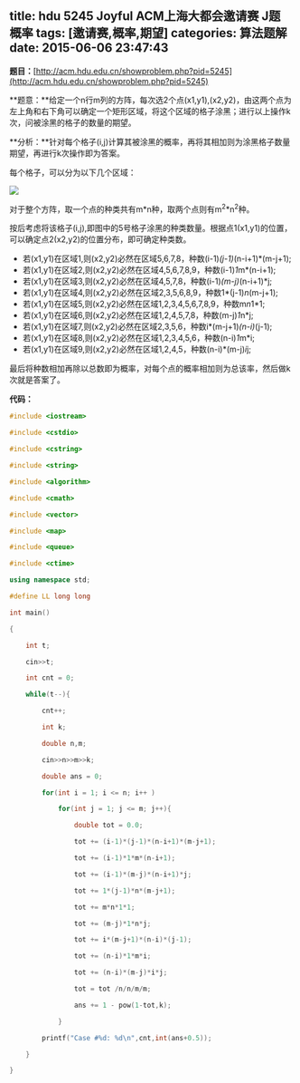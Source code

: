 title: hdu 5245 Joyful ACM上海大都会邀请赛 J题 概率
tags: [邀请赛,概率,期望]
categories: 算法题解
date: 2015-06-06 23:47:43
---

**题目：**[http://acm.hdu.edu.cn/showproblem.php?pid=5245](http://acm.hdu.edu.cn/showproblem.php?pid=5245)

<!--more-->

**题意：**给定一个n行m列的方阵，每次选2个点(x1,y1),(x2,y2)，由这两个点为左上角和右下角可以确定一个矩形区域，将这个区域的格子涂黑；进行以上操作k次，问被涂黑的格子的数量的期望。

**分析：**针对每个格子(i,j)计算其被涂黑的概率，再将其相加则为涂黑格子数量期望，再进行k次操作即为答案。

每个格子，可以分为以下几个区域：

![](http://i1.tietuku.com/c190679b1de67e2e.png)

对于整个方阵，取一个点的种类共有m*n种，取两个点则有m<sup>2</sup>*n<sup>2</sup>种。

按后考虑将该格子(i,j),即图中的5号格子涂黑的种类数量。根据点1(x1,y1)的位置，可以确定点2(x2,y2)的位置分布，即可确定种类数。

*   若(x1,y1)在区域1,则(x2,y2)必然在区域5,6,7,8，种数(i-1)*(j-1)*(n-i+1)*(m-j+1);
*   若(x1,y1)在区域2,则(x2,y2)必然在区域4,5,6,7,8,9，种数(i-1)*1*m*(n-i+1);
*   若(x1,y1)在区域3,则(x2,y2)必然在区域4,5,7,8，种数(i-1)*(m-j)*(n-i+1)*j;
*   若(x1,y1)在区域4,则(x2,y2)必然在区域2,3,5,6,8,9，种数1*(j-1)*n*(m-j+1);
*   若(x1,y1)在区域5,则(x2,y2)必然在区域1,2,3,4,5,6,7,8,9，种数m*n*1*1;
*   若(x1,y1)在区域6,则(x2,y2)必然在区域1,2,4,5,7,8，种数(m-j)*1*n*j;
*   若(x1,y1)在区域7,则(x2,y2)必然在区域2,3,5,6，种数i*(m-j+1)*(n-i)*(j-1);
*   若(x1,y1)在区域8,则(x2,y2)必然在区域1,2,3,4,5,6，种数(n-i)*1*m*i;
*   若(x1,y1)在区域9,则(x2,y2)必然在区域1,2,4,5，种数(n-i)*(m-j)*i*j;

最后将种数相加再除以总数即为概率，对每个点的概率相加则为总该率，然后做k次就是答案了。

**代码：**

```cpp
#include <iostream>

#include <cstdio>

#include <cstring>

#include <string>

#include <algorithm>

#include <cmath>

#include <vector>

#include <map>

#include <queue>

#include <ctime>

using namespace std;

#define LL long long

int main()

{

    int t;

    cin>>t;

    int cnt = 0;

    while(t--){

        cnt++;

        int k;

        double n,m;

        cin>>n>>m>>k;

        double ans = 0;

        for(int i = 1; i <= n; i++ )

            for(int j = 1; j <= m; j++){

                double tot = 0.0;

                tot += (i-1)*(j-1)*(n-i+1)*(m-j+1);

                tot += (i-1)*1*m*(n-i+1);

                tot += (i-1)*(m-j)*(n-i+1)*j;

                tot += 1*(j-1)*n*(m-j+1);

                tot += m*n*1*1;

                tot += (m-j)*1*n*j;

                tot += i*(m-j+1)*(n-i)*(j-1);

                tot += (n-i)*1*m*i;

                tot += (n-i)*(m-j)*i*j;

                tot = tot /n/n/m/m; 

                ans += 1 - pow(1-tot,k);

            }

        printf("Case #%d: %d\n",cnt,int(ans+0.5));

    }

}
```